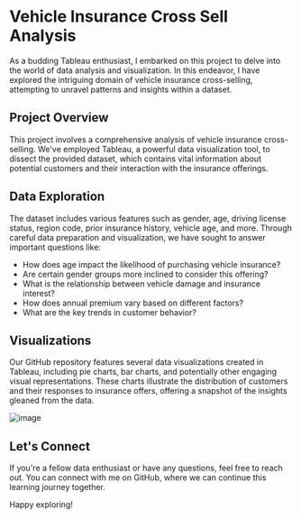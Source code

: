 # Vehicle Insurance Cross Sell Analysis

As a budding Tableau enthusiast, I embarked on this project to delve into the world of data analysis and visualization. In this endeavor, I have explored the intriguing domain of vehicle insurance cross-selling, attempting to unravel patterns and insights within a dataset.

## Project Overview

This project involves a comprehensive analysis of vehicle insurance cross-selling. We've employed Tableau, a powerful data visualization tool, to dissect the provided dataset, which contains vital information about potential customers and their interaction with the insurance offerings.

## Data Exploration

The dataset includes various features such as gender, age, driving license status, region code, prior insurance history, vehicle age, and more. Through careful data preparation and visualization, we have sought to answer important questions like:

- How does age impact the likelihood of purchasing vehicle insurance?
- Are certain gender groups more inclined to consider this offering?
- What is the relationship between vehicle damage and insurance interest?
- How does annual premium vary based on different factors?
- What are the key trends in customer behavior?

## Visualizations

Our GitHub repository features several data visualizations created in Tableau, including pie charts, bar charts, and potentially other engaging visual representations. These charts illustrate the distribution of customers and their responses to insurance offers, offering a snapshot of the insights gleaned from the data.

![image](https://github.com/sufyanpatel721/Vehicle-Insurance-Cross-Sell-Analysis/assets/60102381/36871dbb-4e86-4945-82e9-5f4c7799502e)


## Let's Connect

If you're a fellow data enthusiast or have any questions, feel free to reach out. You can connect with me on GitHub, where we can continue this learning journey together.

Happy exploring!
